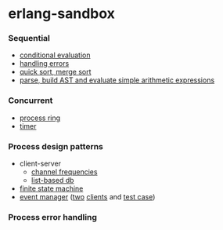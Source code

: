 # erlang-sandbox

### Sequential

- [conditional evaluation](basic-sequential/conditional_evaluation.erl)
- [handling errors](basic-sequential/handling_errors.erl)
- [quick sort, merge sort](basic-sequential/listf.erl)
- [parse, build AST and evaluate simple arithmetic expressions](basic-sequential/eval_exp.erl)

### Concurrent

- [process ring](basic-concurrent/thering.erl)
- [timer](basic-concurrent/simple_timer.erl)

### Process design patterns

- client-server
  - [channel frequencies](process-design-patterns/client_server.erl)
  - [list-based db](process-design-patterns/sandbox/db.erl)
- [finite state machine](process-design-patterns/mutex.erl)
- [event manager](process-design-patterns/event_manager.erl) ([two](process-design-patterns/io_handler.erl) [clients](process-design-patterns/log_handler.erl) and [test case](process-design-patterns/event_manager_test.erl))

### Process error handling